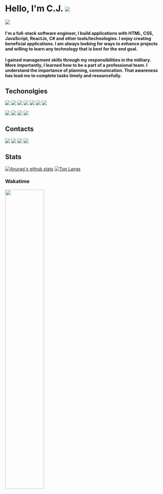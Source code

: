 # Hello, I'm C.J.   ![](https://www.animatedimages.org/data/media/1645/animated-waving-image-0022.gif)

![](https://user-images.githubusercontent.com/38992646/104315081-69ba7b80-54a8-11eb-91e9-68650adf1788.png)

#### I'm a full-stack software engineer, I build applications with HTML, CSS, JavaScript, ReactJs, C# and other tools/technologies. I enjoy creating beneficial applications. I am always looking for ways to enhance projects and willing to learn any technology that is best for the end goal.

#### I gained management skills through my responsibilities in the military. More importantly, I learned how to be a part of a professional team. I understand the importance of planning, communication. That awareness has lead me to complete tasks timely and resourcefully.

## Techonolgies
![](https://img.shields.io/badge/C%23-239120l?style=for-the-badge&logo=c-sharp&logoColor=white&color=651D22)
![](https://img.shields.io/badge/REACT-informational?style=for-the-badge&logo=react&logoColor=white&color=B38D8D)
![](https://img.shields.io/badge/.NET-5C2D91?style=for-the-badge&logo=.net&logoColor=white&color=B28A5F)
![](https://img.shields.io/badge/HTML-239120?style=for-the-badge&logo=html5&logoColor=white&color=651D22)
![](https://img.shields.io/badge/CSS-239120?style=for-the-badge&logo=css3&logoColor=white&color=B38D8D)
![](https://img.shields.io/badge/Bootstrap-563D7C?style=for-the-badge&logo=bootstrap&logoColor=white&color=651D22)
![](https://img.shields.io/badg/MySQL-00000F/JavaScript-F7DF1Estyle=for-the-badge&logo=mysql&logoColor=white&color=B28A5F)

![](https://img.shields.io/badge/JavaScript-F7DF1E?style=for-the-badge&logo=javascript&logoColor=white&color=B28A5F)
![](https://img.shields.io/badge/Microsoft_Azure-0089D6?style=for-the-badge&logo=microsoft-azure&logoColor=white&color=651D22)
![](https://img.shields.io/badge/Material--UI-0081CB?style=for-the-badge&logo=material-ui&logoColor=white&color=B38D8D)
![](https://img.shields.io/badge/Figma-F7DF1E?style=for-the-badge&logo=figma&logoColor=white&color=B28A5F)
<!-- ![](https://img.shields.io/badge/Firebase-0089D6?style=for-the-badge&logo=firebase&logoColor=white&color=B28A5F)-->


## Contacts
[![](https://img.shields.io/badge/Gmail-D14836?style=for-the-badge&logo=gmail&logoColor=white)](mailto:corneliaj91.com?subject=[GitHub]%20Source%20Han%20Sans)
[![](https://img.shields.io/badge/LinkedIn-0077B5?style=for-the-badge&logo=linkedin&logoColor=white)](https://www.linkedin.com/in/cornelia-johnson-cs/)
[![](https://img.shields.io/badge/Portfolio-100000?style=for-the-badge&logo=github&logoColor=white)](https://corneliajohnson.github.io./)
[![](https://img.shields.io/badge/Instagram-a02374?style=for-the-badge&logo=instagram&logoColor=white)](https://www.instagram.com/floridagirlcj/)

## Stats

[![Anurag's github stats](https://github-readme-stats.vercel.app/api?username=corneliajohnson&hide_border=true&title_color=651D22&text_color=B38D8D)](https://github.com/corneliajohnson/github-readme-stats) [![Top Langs](https://github-readme-stats.vercel.app/api/top-langs/?username=corneliajohnson&hide_border=true&layout=compact&langs_count=3&title_color=651D22&text_color=B38D8D)](https://github.com/corneliajohnson/github-readme-stats)

### Wakatime
<img src="https://wakatime.com/share/@5f740850-3a5f-45b2-b058-d20655a3c987/841e4e9d-da6b-47e8-a8fc-9d51d9f03d2d.svg" width="50%">

<!-- <img src="https://wakatime.com/share/@corneliajohnson/88f2d603-d89b-4d47-a5fb-bc32c2d7001c.svg" width="50%" > -->

